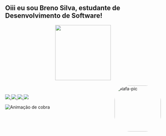 ##  Oiii eu sou Breno Silva, estudante de Desenvolvimento de Software!
<div align = "center">
  <a href="https://github.com/BrenoSilva21">
  <img height = "180em" src = "https://github-readme-stats.vercel.app/api?username=BrenoSilva21&show_icons=true&theme=dark&include_all_commits=true&count_private=true" />
</div>
<div style = "display: inline_block"> <br>
    <img align = "right" alt = "Rafa-pic" height = "150" style = "border-radius: 50px;" src = "https://share-cdn.picrew.me/shareImg/org/202111/338224_C0uFqn3Z.png">
</div>
 
 ##
 
<div> 
  <a href = "https://www.youtube.com/channel/UC7yURhPbRWKmr2QRitB_0iA" target="_blank"> <img src = "https://img.shields.io/badge/YouTube-FF0000?style=for-the-badge&logo=youtube&logoColor=white "target =" _ blank "> </a>
  <a href = "https://instagram.com/benow_w/" target="_blank"> <img src = "https://img.shields.io/badge/Instagram-E4405F?style=for-the-badge&logo=instagram&logoColor=white "target =" _ blank "> </a>
  <a href = "brenoballl37@gmail.com"> <img src = "https://img.shields.io/badge/Gmail-D14836?style=for-the-badge&logo=gmail&logoColor=white" target = "_ blank"> </a>
  <a href = "https://www.linkedin.com/in/brenosilvaesilva" target="_blank"> <img src = "https://img.shields.io/badge/LinkedIn-0077B5?style=for-the-badge&logo=linkedin&logoColor=white "target =" _ blank "> </a> 
 
![ Animação de cobra ](https://github.com/BrenoSilva21/BrenoSilva21/blob/output/github-contribution-grid-snake.svg)

 


 

 



